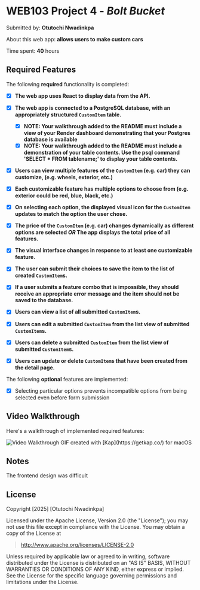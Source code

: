 # WEB103 Project 4 - *Bolt Bucket*

Submitted by: **Otutochi Nwadinkpa**

About this web app: **allows users to make custom cars**

Time spent: **40** hours

## Required Features

The following **required** functionality is completed:

- [x] **The web app uses React to display data from the API.**
- [x] **The web app is connected to a PostgreSQL database, with an appropriately structured `CustomItem` table.**
  - [x]  **NOTE: Your walkthrough added to the README must include a view of your Render dashboard demonstrating that your Postgres database is available**
  - [x]  **NOTE: Your walkthrough added to the README must include a demonstration of your table contents. Use the psql command 'SELECT * FROM tablename;' to display your table contents.**
- [x] **Users can view **multiple** features of the `CustomItem` (e.g. car) they can customize, (e.g. wheels, exterior, etc.)**
- [x] **Each customizable feature has multiple options to choose from (e.g. exterior could be red, blue, black, etc.)**
- [x] **On selecting each option, the displayed visual icon for the `CustomItem` updates to match the option the user chose.**
- [x] **The price of the `CustomItem` (e.g. car) changes dynamically as different options are selected *OR* The app displays the total price of all features.**
- [x] **The visual interface changes in response to at least one customizable feature.**
- [x] **The user can submit their choices to save the item to the list of created `CustomItem`s.**
- [x] **If a user submits a feature combo that is impossible, they should receive an appropriate error message and the item should not be saved to the database.**
- [x] **Users can view a list of all submitted `CustomItem`s.**
- [x] **Users can edit a submitted `CustomItem` from the list view of submitted `CustomItem`s.**
- [x] **Users can delete a submitted `CustomItem` from the list view of submitted `CustomItem`s.**
- [x] **Users can update or delete `CustomItem`s that have been created from the detail page.**


The following **optional** features are implemented:

- [x] Selecting particular options prevents incompatible options from being selected even before form submission

## Video Walkthrough

Here's a walkthrough of implemented required features:

<img src='/diy-delight-gif.gif' title='Video Walkthrough' width='' alt='Video Walkthrough' />
GIF created with [Kap](https://getkap.co/) for macOS

## Notes

The frontend design was difficult

## License

Copyright [2025] [Otutochi Nwadinkpa]

Licensed under the Apache License, Version 2.0 (the "License"); you may not use this file except in compliance with the License. You may obtain a copy of the License at

> http://www.apache.org/licenses/LICENSE-2.0

Unless required by applicable law or agreed to in writing, software distributed under the License is distributed on an "AS IS" BASIS, WITHOUT WARRANTIES OR CONDITIONS OF ANY KIND, either express or implied. See the License for the specific language governing permissions and limitations under the License.